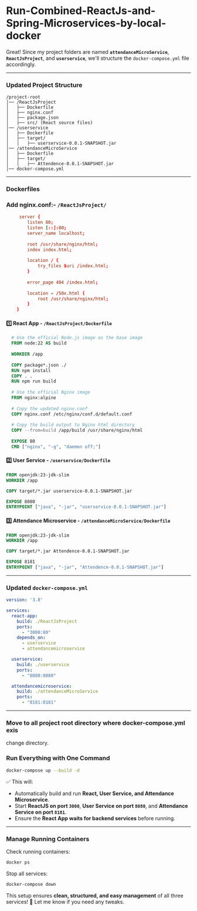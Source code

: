 # Run-Combined-ReactJs-and-Spring-Microservices-by-local-docker

Great! Since my project folders are named **`attendanceMicroService`**, **`ReactJsProject`**, and **`userservice`**, we'll structure the `docker-compose.yml` file accordingly.  

---

### **Updated Project Structure**
```
/project-root
│── /ReactJsProject
│   ├── Dockerfile
│   ├── nginx.conf
│   ├── package.json
│   ├── src/ (React source files)
│── /userservice
│   ├── Dockerfile
│   ├── target/
│   │   ├── userservice-0.0.1-SNAPSHOT.jar
│── /attendanceMicroService
│   ├── Dockerfile
│   ├── target/
│   │   ├── Attendence-0.0.1-SNAPSHOT.jar
│── docker-compose.yml
```

---

### **Dockerfiles**

### **Add nginx.conf:- `/ReactJsProject/`**

```nginx.conf
     server {
        listen 80;
        listen [::]:80;
        server_name localhost;
    
        root /usr/share/nginx/html;
        index index.html;
    
        location / {
            try_files $uri /index.html;
        }
    
        error_page 404 /index.html;
    
        location = /50x.html {
            root /usr/share/nginx/html;
        }
    }


```

#### **1️⃣ React App - `/ReactJsProject/Dockerfile`**
```dockerfile
  # Use the official Node.js image as the base image
  FROM node:22 AS build
  
  WORKDIR /app
  
  COPY package*.json ./
  RUN npm install
  COPY . .
  RUN npm run build
  
  # Use the official Nginx image
  FROM nginx:alpine
  
  # Copy the updated nginx.conf
  COPY nginx.conf /etc/nginx/conf.d/default.conf
  
  # Copy the build output to Nginx html directory
  COPY --from=build /app/build /usr/share/nginx/html
  
  EXPOSE 80
  CMD ["nginx", "-g", "daemon off;"]

```

#### **2️⃣ User Service - `/userservice/Dockerfile`**
```dockerfile
FROM openjdk:23-jdk-slim
WORKDIR /app

COPY target/*.jar userservice-0.0.1-SNAPSHOT.jar

EXPOSE 8080
ENTRYPOINT ["java", "-jar", "userservice-0.0.1-SNAPSHOT.jar"]
```

#### **3️⃣ Attendance Microservice - `/attendanceMicroService/Dockerfile`**
```dockerfile
FROM openjdk:23-jdk-slim
WORKDIR /app

COPY target/*.jar Attendence-0.0.1-SNAPSHOT.jar

EXPOSE 8181
ENTRYPOINT ["java", "-jar", "Attendence-0.0.1-SNAPSHOT.jar"]
```

---

### **Updated `docker-compose.yml`**
```yaml
version: '3.8'

services:
  react-app:
    build: ./ReactJsProject
    ports:
      - "3000:80"
    depends_on:
      - userservice
      - attendancemicroservice

  userservice:
    build: ./userservice
    ports:
      - "8080:8080"

  attendancemicroservice:
    build: ./attendanceMicroService
    ports:
      - "8181:8181"
```

---


### **Move to all project root directory where docker-compose.yml exis**
change directory.


### **Run Everything with One Command**
```bash
docker-compose up --build -d
```

✅ This will:
- Automatically build and run **React, User Service, and Attendance Microservice**.
- Start **ReactJS on port `3000`**, **User Service on port `8080`**, and **Attendance Service on port `8181`**.
- Ensure the **React App waits for backend services** before running.

---

### **Manage Running Containers**
Check running containers:
```bash
docker ps
```
Stop all services:
```bash
docker-compose down
```

This setup ensures **clean, structured, and easy management** of all three services! 🚀 Let me know if you need any tweaks.

